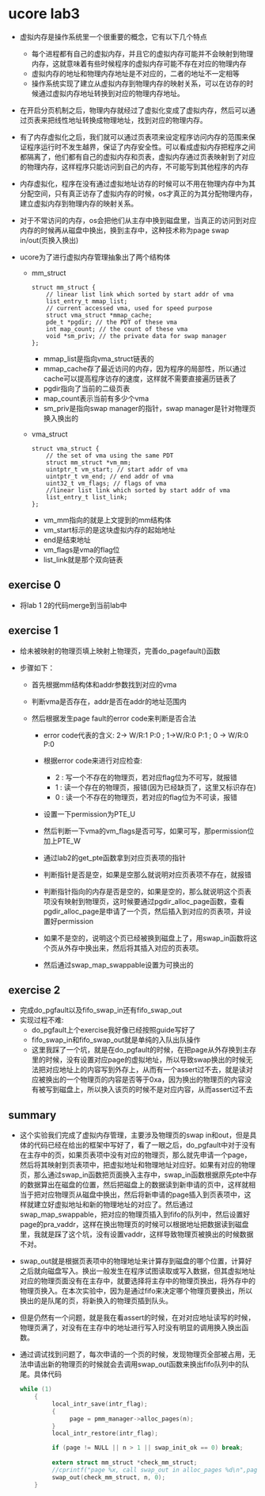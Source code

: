 # ucore lab3

- 虚拟内存是操作系统里一个很重要的概念，它有以下几个特点
  - 每个进程都有自己的虚拟内存，并且它的虚拟内存可能并不会映射到物理内存，这就意味着有些时候程序的虚拟内存可能不存在对应的物理内存
  - 虚拟内存的地址和物理内存地址是不对应的，二者的地址不一定相等
  - 操作系统实现了建立从虚拟内存到物理内存的映射关系，可以在访存的时候通过虚拟内存地址转换到对应的物理内存地址。

- 在开启分页机制之后，物理内存就经过了虚拟化变成了虚拟内存，然后可以通过页表来把线性地址转换成物理地址，找到对应的物理内存。
- 有了内存虚拟化之后，我们就可以通过页表项来设定程序访问内存的范围来保证程序运行时不发生越界，保证了内存安全性。可以看成虚拟内存把程序之间都隔离了，他们都有自己的虚拟内存和页表，虚拟内存通过页表映射到了对应的物理内存，这样程序只能访问到自己的内存，不可能写到其他程序的内存
- 内存虚拟化，程序在没有通过虚拟地址访存的时候可以不用在物理内存中为其分配空间，只有真正访存了虚拟内存的时候，os才真正的为其分配物理内存，建立虚拟内存到物理内存的映射关系。
- 对于不常访问的内存，os会把他们从主存中换到磁盘里，当真正的访问到对应内存的时候再从磁盘中换出，换到主存中，这种技术称为page swap in/out(页换入换出)

- ucore为了进行虚拟内存管理抽象出了两个结构体

  - mm_struct

    ```
    struct mm_struct {
        // linear list link which sorted by start addr of vma
        list_entry_t mmap_list;
        // current accessed vma, used for speed purpose
        struct vma_struct *mmap_cache;
        pde_t *pgdir; // the PDT of these vma
        int map_count; // the count of these vma
        void *sm_priv; // the private data for swap manager
    };
    ```

    - mmap_list是指向vma_struct链表的
    - mmap_cache存了最近访问的内存，因为程序的局部性，所以通过cache可以提高程序访存的速度，这样就不需要直接遍历链表了
    - pgdir指向了当前的二级页表
    - map_count表示当前有多少个vma
    - sm_priv是指向swap manager的指针，swap manager是针对物理页换入换出的

  - vma_struct

    ```
    struct vma_struct {
        // the set of vma using the same PDT
        struct mm_struct *vm_mm;
        uintptr_t vm_start; // start addr of vma
        uintptr_t vm_end; // end addr of vma
        uint32_t vm_flags; // flags of vma
        //linear list link which sorted by start addr of vma
        list_entry_t list_link;
    };
    ```

    - vm_mm指向的就是上文提到的mm结构体
    - vm_start标示的是这块虚拟内存的起始地址
    - end是结束地址
    - vm_flags是vma的flag位
    - list_link就是那个双向链表

## exercise 0

- 将lab 1 2的代码merge到当前lab中

## exercise 1

- 给未被映射的物理页填上映射上物理页，完善do_pagefault()函数

- 步骤如下：

  - 首先根据mm结构体和addr参数找到对应的vma

  - 判断vma是否存在，addr是否在addr的地址范围内

  - 然后根据发生page fault的error code来判断是否合法

    - error code代表的含义: 2-> W/R:1 P:0 ; 1->W/R:0 P:1 ; 0 -> W/R:0 P:0
    - 根据error code来进行对应检查:
      - 2 : 写一个不存在的物理页，若对应flag位为不可写，就报错
      - 1 : 读一个存在的物理页，报错(因为已经缺页了，这里又标识存在)
      - 0 : 读一个不存在的物理页，若对应的flag位为不可读，报错

    - 设置一下permission为PTE_U
    - 然后判断一下vma的vm_flags是否可写，如果可写，那permission位加上PTE_W
    - 通过lab2的get_pte函数拿到对应页表项的指针
    - 判断指针是否是空，如果是空那么就说明对应页表项不存在，就报错
    - 判断指针指向的内存是否是空的，如果是空的，那么就说明这个页表项没有映射到物理页，这时候要通过pgdir_alloc_page函数，查看pgdir_alloc_page是申请了一个页，然后插入到对应的页表项，并设置好permission
    - 如果不是空的，说明这个页已经被换到磁盘上了，用swap_in函数将这个页从外存中换出来，然后将其插入对应的页表项。
    - 然后通过swap_map_swappable设置为可换出的

## exercise 2

- 完成do_pgfault以及fifo_swap_in还有fifo_swap_out
- 实现过程不难:
  - do_pgfault上个exercise我好像已经按照guide写好了
  - fifo_swap_in和fifo_swap_out就是单纯的入队出队操作
  - 这里我踩了一个坑，就是在do_pgfault的时候，在把page从外存换到主存里的时候，没有设置对应page的虚拟地址，所以导致swap换出的时候无法把对应地址上的内容写到外存上，从而有一个assert过不去，就是读对应被换出的一个物理页的内容是否等于0xa，因为换出的物理页的内容没有被写到磁盘上，所以换入该页的时候不是对应内容，从而assert过不去

## summary

- 这个实验我们完成了虚拟内存管理，主要涉及物理页的swap in和out，但是具体的代码已经在给出的框架中写好了，看了一眼之后，do_pgfault中对于没有在主存中的页，如果页表项中没有对应的物理页，那么就先申请一个page，然后将其映射到页表项中，把虚拟地址和物理地址对应好。如果有对应的物理页，那么通过swap_in函数把页面换入主存中，swap_in函数根据原先pte中存的数据算出在磁盘的位置，然后把磁盘上的数据读到新申请的页中，这样就相当于把对应物理页从磁盘中换出，然后将新申请的page插入到页表项中，这样就建立好虚拟地址和新的物理地址的对应了。然后通过swap_map_swappable，把对应的物理页插入到fifo的队列中，然后设置好page的pra_vaddr，这样在换出物理页的时候可以根据地址把数据读到磁盘里，我就是踩了这个坑，没有设置vaddr，这样导致物理页被换出的时候数据不对。
- swap_out就是根据页表项中的物理地址来计算存到磁盘的哪个位置，计算好之后就向磁盘写入。换出一般发生在程序试图读取或写入数据，但其虚拟地址对应的物理页面没有在主存中，就要选择将主存中的物理页换出，将外存中的物理页换入。在本次实验中，因为是通过fifo来决定哪个物理页要换出，所以换出的是队尾的页，将新换入的物理页插到队头。

- 但是仍然有一个问题，就是我在看assert的时候，在对对应地址读写的时候，物理页满了，对没有在主存中的地址进行写入时没有明显的调用换入换出函数。

- 通过调试找到问题了，每次申请的一个页的时候，发现物理页全部被占用，无法申请出新的物理页的时候就会去调用swap_out函数来换出fifo队列中的队尾。具体代码

  ```c
  while (1)
      {
           local_intr_save(intr_flag);
           {
                page = pmm_manager->alloc_pages(n);
           }
           local_intr_restore(intr_flag);
  
           if (page != NULL || n > 1 || swap_init_ok == 0) break;
           
           extern struct mm_struct *check_mm_struct;
           //cprintf("page %x, call swap_out in alloc_pages %d\n",page, n);
           swap_out(check_mm_struct, n, 0);
      }
  ```

  